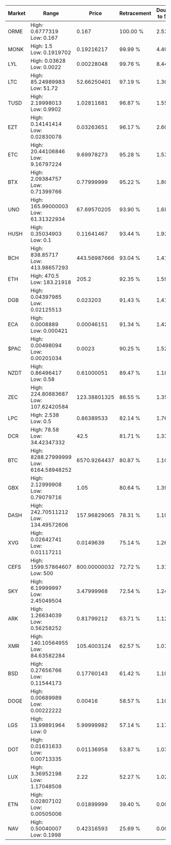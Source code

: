 | Market | Range | Price| Retracement | Doubles to 50% |
| --- | --- | --- | --- | --- |
| ORME | High: 0.6777319<br />Low: 0.167 | 0.167 | 100.00 % | 2.53 |
| MONK | High: 1.5<br />Low: 0.1919702 | 0.19216217 | 99.99 % | 4.40 |
| LYL | High: 0.03628<br />Low: 0.0022 | 0.00228048 | 99.76 % | 8.44 |
| LTC | High: 85.24989983<br />Low: 51.72 | 52.66250401 | 97.19 % | 1.30 |
| TUSD | High: 2.19998013<br />Low: 0.9902 | 1.02811681 | 96.87 % | 1.55 |
| EZT | High: 0.14141414<br />Low: 0.02830078 | 0.03263651 | 96.17 % | 2.60 |
| ETC | High: 20.44106846<br />Low: 9.16797224 | 9.69978273 | 95.28 % | 1.53 |
| BTX | High: 2.09384757<br />Low: 0.71399766 | 0.77999999 | 95.22 % | 1.80 |
| UNO | High: 165.99000003<br />Low: 61.31322934 | 67.69570205 | 93.90 % | 1.68 |
| HUSH | High: 0.35034903<br />Low: 0.1 | 0.11641467 | 93.44 % | 1.93 |
| BCH | High: 838.85717<br />Low: 413.98657293 | 443.56987666 | 93.04 % | 1.41 |
| ETH | High: 470.5<br />Low: 183.21918 | 205.2 | 92.35 % | 1.59 |
| DGB | High: 0.04397985<br />Low: 0.02125513 | 0.023203 | 91.43 % | 1.41 |
| ECA | High: 0.0008889<br />Low: 0.000421 | 0.00046151 | 91.34 % | 1.42 |
| $PAC | High: 0.00498094<br />Low: 0.00201034 | 0.0023 | 90.25 % | 1.52 |
| NZDT | High: 0.86496417<br />Low: 0.58 | 0.61000051 | 89.47 % | 1.18 |
| ZEC | High: 224.80883687<br />Low: 107.62420584 | 123.38801325 | 86.55 % | 1.35 |
| LPC | High: 2.538<br />Low: 0.5 | 0.86389533 | 82.14 % | 1.76 |
| DCR | High: 78.58<br />Low: 34.42347332 | 42.5 | 81.71 % | 1.33 |
| BTC | High: 8288.27999999<br />Low: 6164.58948252 | 6570.9264437 | 80.87 % | 1.10 |
| GBX | High: 2.12999908<br />Low: 0.79079716 | 1.05 | 80.64 % | 1.39 |
| DASH | High: 242.70511212<br />Low: 134.49572606 | 157.96829065 | 78.31 % | 1.19 |
| XVG | High: 0.02642741<br />Low: 0.01117211 | 0.0149639 | 75.14 % | 1.26 |
| CEFS | High: 1599.57864607<br />Low: 500 | 800.00000032 | 72.72 % | 1.31 |
| SKY | High: 6.19999997<br />Low: 2.45049504 | 3.47999968 | 72.54 % | 1.24 |
| ARK | High: 1.26634039<br />Low: 0.56258252 | 0.81799212 | 63.71 % | 1.12 |
| XMR | High: 140.10564955<br />Low: 84.63582284 | 105.4003124 | 62.57 % | 1.07 |
| BSD | High: 0.27656766<br />Low: 0.11544173 | 0.17760143 | 61.42 % | 1.10 |
| DOGE | High: 0.00689989<br />Low: 0.00222222 | 0.00416 | 58.57 % | 1.10 |
| LGS | High: 13.99891964<br />Low: 0 | 5.99999982 | 57.14 % | 1.17 |
| DOT | High: 0.01631633<br />Low: 0.00713335 | 0.01136958 | 53.87 % | 1.03 |
| LUX | High: 3.36952198<br />Low: 1.17048508 | 2.22 | 52.27 % | 1.02 |
| ETN | High: 0.02807102<br />Low: 0.00505006 | 0.01899999 | 39.40 % | 0.00 |
| NAV | High: 0.50040007<br />Low: 0.1998 | 0.42316593 | 25.69 % | 0.00 |
